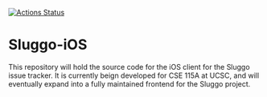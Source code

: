 [![Actions Status](https://github.com/agavgavi/Test-swift/workflows/CI-Test/badge.svg)](https://github.com/agavgavi/Test-swift/actions)
# Sluggo-iOS
This repository will hold the source code for the iOS client for the Sluggo
issue tracker. It is currently beign developed for CSE 115A at UCSC, and will
eventually expand into a fully maintained frontend for the Sluggo project.
